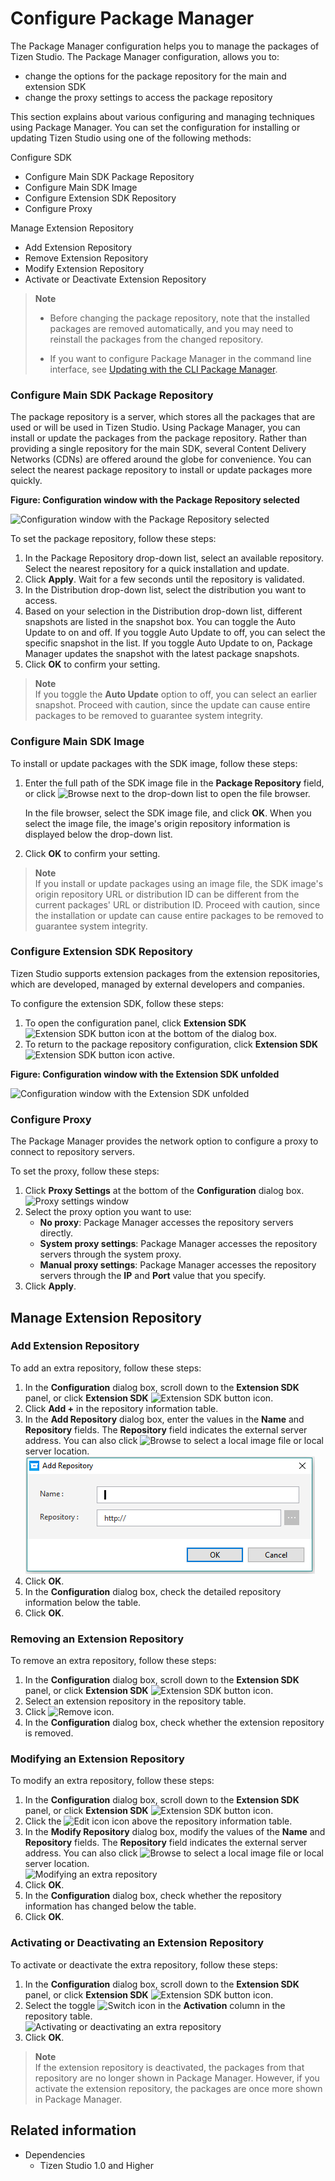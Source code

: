 # Configure Package Manager

The Package Manager configuration helps you to manage the packages of Tizen Studio. 
The Package Manager configuration, allows you to:
- change the options for the package repository for the main and extension SDK
- change the proxy settings to access the package repository

This section explains about various configuring and managing techniques using Package Manager. You can set the configuration for installing or updating Tizen Studio using one of the following methods:

Configure SDK
- Configure Main SDK Package Repository
- Configure Main SDK Image
- Configure Extension SDK Repository
- Configure Proxy

Manage Extension Repository
- Add Extension Repository
- Remove Extension Repository
- Modify Extension Repository
- Activate or Deactivate Extension Repository

> **Note**
>
> - Before changing the package repository, note that the installed packages are removed automatically, and you may need to reinstall the packages from the changed repository.
> 
> - If you want to configure Package Manager in the command line interface, see [Updating with the CLI Package Manager](update-sdk.md#updating-with-the-cli-package-manager).




### Configure Main SDK Package Repository

The package repository is a server, which stores all the packages that are used or will be used in Tizen Studio. Using Package Manager, you can install or update the packages from the package repository. Rather than providing a single repository for the main SDK, several Content Delivery Networks (CDNs) are offered around the globe for convenience. You can select the nearest package repository to install or update packages more quickly.

**Figure: Configuration window with the Package Repository selected**

![Configuration window with the Package Repository selected](./media/advanced_conf_server.png)

To set the package repository, follow these steps:

1. In the Package Repository drop-down list, select an available repository. Select the nearest repository for a quick installation and update.
2. Click **Apply**. Wait for a few seconds until the repository is validated.
3. In the Distribution drop-down list, select the distribution you want to access.
4. Based on your selection in the Distribution drop-down list, different snapshots are listed in the snapshot box. You can toggle the Auto Update to on and off. If you toggle Auto Update to off, you can select the specific snapshot in the list. If you toggle Auto Update to on, Package Manager updates the snapshot with the latest package snapshots.
5. Click **OK** to confirm your setting.

> **Note**  
> If you toggle the **Auto Update** option to off, you can select an earlier snapshot. Proceed with caution, since the update can cause entire packages to be removed to guarantee system integrity.

### Configure Main SDK Image

To install or update packages with the SDK image, follow these steps:

1. Enter the full path of the SDK image file in the **Package Repository** field, or click ![Browse](./media/advanced_conf_browse.png) next to the drop-down list to open the file browser.

   In the file browser, select the SDK image file, and click **OK**. When you select the image file, the image's origin repository information is displayed below the drop-down list.
2. Click **OK** to confirm your setting.

> **Note**  
> If you install or update packages using an image file, the SDK image's origin repository URL or distribution ID can be different from the current packages' URL or distribution ID. Proceed with caution, since the installation or update can cause entire packages to be removed to guarantee system integrity.

### Configure Extension SDK Repository

Tizen Studio supports extension packages from the extension repositories, which are developed, managed by external developers and companies. 

To configure the extension SDK, follow these steps:

1. To open the configuration panel, click **Extension SDK** ![Extension SDK button icon](./media/advanced_conf_icon_extension.png) at the bottom of the dialog box.
2. To return to the package repository configuration, click **Extension SDK** ![Extension SDK button icon active](./media/advanced_conf_icon_extension_active.png).

**Figure: Configuration window with the Extension SDK unfolded**

![Configuration window with the Extension SDK unfolded](./media/advanced_conf_extension.png)

### Configure Proxy

The Package Manager provides the network option to configure a proxy to connect to repository servers. 

To set the proxy, follow these steps:

1. Click **Proxy Settings** at the bottom of the **Configuration** dialog box.  
![Proxy settings window](./media/advanced_conf_proxy.png)
2. Select the proxy option you want to use:
   - **No proxy**: Package Manager accesses the repository servers directly.
   - **System proxy settings**: Package Manager accesses the repository servers through the system proxy.
   - **Manual proxy settings**: Package Manager accesses the repository servers through the **IP** and **Port** value that you specify.
3. Click **Apply**.


## Manage Extension Repository
### Add Extension Repository

To add an extra repository, follow these steps:

1. In the **Configuration** dialog box, scroll down to the **Extension SDK** panel, or click **Extension SDK** ![Extension SDK button icon](./media/advanced_conf_icon_extension.png).
2. Click **Add +** in the repository information table.
3. In the **Add Repository** dialog box, enter the values in the **Name** and **Repository** fields. The **Repository** field indicates the external server address. You can also click ![Browse](./media/advanced_conf_browse.png) to select a local image file or local server location.  
![Adding an extra repository](./media/advanced_conf_add_extra.png)
4. Click **OK**.
5. In the **Configuration** dialog box, check the detailed repository information below the table.
6. Click **OK**.

### Removing an Extension Repository

To remove an extra repository, follow these steps:

1. In the **Configuration** dialog box, scroll down to the **Extension SDK** panel, or click **Extension SDK** ![Extension SDK button icon](./media/advanced_conf_icon_extension.png).
2. Select an extension repository in the repository table.
3. Click ![Remove icon](./media/advanced_conf_icon_remove.png).
4. In the **Configuration** dialog box, check whether the extension repository is removed.

### Modifying an Extension Repository

To modify an extra repository, follow these steps:

1. In the **Configuration** dialog box, scroll down to the **Extension SDK** panel, or click **Extension SDK** ![Extension SDK button icon](./media/advanced_conf_icon_extension.png).
2. Click the ![Edit icon](./media/advanced_conf_icon_edit.png) icon above the repository information table.
3. In the **Modify Repository** dialog box, modify the values of the **Name** and **Repository** fields. The **Repository** field indicates the external server address. You can also click ![Browse](./media/advanced_conf_browse.png) to select a local image file or local server location.  
![Modifying an extra repository](./media/advanced_conf_edit_extra.png)
4. Click **OK**.
5. In the **Configuration** dialog box, check whether the repository information has changed below the table.
6. Click **OK**.

### Activating or Deactivating an Extension Repository

To activate or deactivate the extra repository, follow these steps:

1. In the **Configuration** dialog box, scroll down to the **Extension SDK** panel, or click **Extension SDK** ![Extension SDK button icon](./media/advanced_conf_icon_extension.png).
2. Select the toggle ![Switch icon](./media/advanced_conf_icon_switch.png) in the **Activation** column in the repository table.  
![Activating or deactivating an extra repository](./media/advanced_conf_activate_extra.png)
3. Click **OK**.

> **Note**  
> If the extension repository is deactivated, the packages from that repository are no longer shown in Package Manager. However, if you activate the extension repository, the packages are once more shown in Package Manager.




## Related information
* Dependencies
  - Tizen Studio 1.0 and Higher
